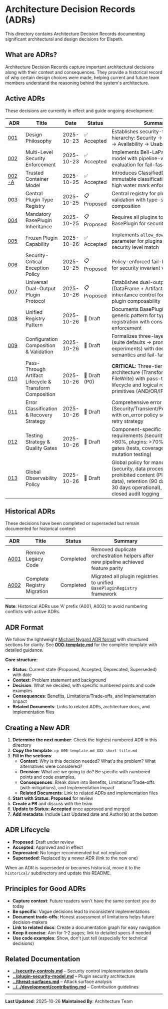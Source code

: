 # Architecture Decision Records (ADRs)

This directory contains Architecture Decision Records documenting significant architectural and design decisions for Elspeth.

## What are ADRs?

Architecture Decision Records capture important architectural decisions along with their context and consequences. They provide a historical record of why certain design choices were made, helping current and future team members understand the reasoning behind the system's architecture.

## Active ADRs

These decisions are currently in effect and guide ongoing development:

| ADR | Title | Date | Status | Summary |
|-----|-------|------|--------|---------|
| [001](001-design-philosophy.md) | Design Philosophy | 2025-10-23 | ✅ Accepted | Establishes security-first priority hierarchy: Security → Data Integrity → Availability → Usability |
| [002](002-security-architecture.md) | Multi-Level Security Enforcement | 2025-10-23 | ✅ Accepted | Implements Bell-LaPadula MLS model with pipeline-wide minimum evaluation for fail-fast security |
| [002-A](002-a-trusted-container-model.md) | Trusted Container Model | 2025-10-25 | ✅ Accepted | Introduces ClassifiedDataFrame for immutable classification tracking and high water mark enforcement |
| [003](003-plugin-type-registry.md) | Central Plugin Type Registry | 2025-10-25 | 📋 Proposed | Central registry for plugin security validation with type-safe plugin composition |
| [004](004-mandatory-baseplugin-inheritance.md) | Mandatory BasePlugin Inheritance | 2025-10-25 | 📋 Proposed | Requires all plugins to inherit from BasePlugin for security enforcement |
| [005](005-frozen-plugin-capability.md) | Frozen Plugin Capability | 2025-10-26 | ✅ Accepted | Implements `allow_downgrade=False` parameter for plugins requiring exact security level match |
| [006](006-security-critical-exception-policy.md) | Security-Critical Exception Policy | 2025-10-25 | 📋 Proposed | Policy-enforced fail-loud exceptions for security invariant violations |
| [007](007-universal-dual-output-protocol.md) | Universal Dual-Output Plugin Protocol | 2025-10-26 | 📋 Proposed | Establishes dual-output pattern (DataFrame + Artifacts) with inheritance control for universal plugin composability |
| [008](008-unified-registry-pattern.md) | Unified Registry Pattern | 2025-10-26 | 📝 Draft | Documents BasePluginRegistry[T] generic pattern for type-safe plugin registration with consistent security enforcement |
| [009](009-configuration-composition.md) | Configuration Composition & Validation | 2025-10-26 | 📝 Draft | Formalizes three-layer config merge (suite defaults → prompt packs → experiments) with deep merge semantics and fail-fast validation |
| [010](010-pass-through-lifecycle-and-routing.md) | Pass-Through Artifact Lifecycle & Transform Composition | 2025-10-26 | 📝 Draft (P0) | **CRITICAL**: Three-tier plugin architecture (Transform → Routing → FileWrite) with pass-through lifecycle and logical routing primitives (AND/OR/IF/TRY) |
| [011](011-error-classification-and-recovery.md) | Error Classification & Recovery Strategy | 2025-10-26 | 📝 Draft | Comprehensive error taxonomy (Security/Transient/Permanent/Fatal) with on_error policy semantics and retry strategy |
| [012](012-testing-strategy-and-quality-gates.md) | Testing Strategy & Quality Gates | 2025-10-26 | 📝 Draft | Component-specific coverage requirements (security: >90%, core: >80%, plugins: >70%) with quality gates (tests, coverage, MyPy, Ruff, mutation testing) |
| [013](013-global-observability-policy.md) | Global Observability Policy | 2025-10-26 | 📝 Draft | Global policy for mandatory logging (security, data processing, errors), prohibited content (PII, classified data), retention (90 days security, 30 days operational), and fail-closed audit logging |

## Historical ADRs

These decisions have been completed or superseded but remain documented for historical context:

| ADR | Title | Status | Summary |
|-----|-------|--------|---------|
| [A001](historical/A001-remove-legacy-code.md) | Remove Legacy Code | Completed | Removed duplicate orchestration helpers after new pipeline achieved feature parity |
| [A002](historical/A002-complete-registry-migration.md) | Complete Registry Migration | Completed | Migrated all plugin registries to unified `BasePluginRegistry` framework |

**Note**: Historical ADRs use 'A' prefix (A001, A002) to avoid numbering conflicts with active ADRs.

## ADR Format

We follow the lightweight [Michael Nygard ADR format](https://cognitect.com/blog/2011/11/15/documenting-architecture-decisions) with structured sections for clarity. See **[000-template.md](000-template.md)** for the complete template with detailed guidance.

**Core structure:**

- **Status**: Current state (Proposed, Accepted, Deprecated, Superseded) with date
- **Context**: Problem statement and background
- **Decision**: What we decided, with specific numbered points and code examples
- **Consequences**: Benefits, Limitations/Trade-offs, and Implementation Impact
- **Related Documents**: Links to related ADRs, architecture docs, and implementation files

## Creating a New ADR

1. **Determine the next number**: Check the highest numbered ADR in this directory
2. **Copy the template**: `cp 000-template.md XXX-short-title.md`
3. **Fill in the sections**:
   - **Context**: Why is this decision needed? What's the problem? What alternatives were considered?
   - **Decision**: What are we going to do? Be specific with numbered points and code examples.
   - **Consequences**: Break down into Benefits, Limitations/Trade-offs (with mitigations), and Implementation Impact
   - **Related Documents**: Link to related ADRs and implementation files
4. **Start with Status: Proposed** for review
5. **Create a PR** and discuss with the team
6. **Update to Status: Accepted** once approved and merged
7. **Add metadata**: Include Last Updated date and Author(s) at the bottom

## ADR Lifecycle

- **Proposed**: Draft under review
- **Accepted**: Approved and in effect
- **Deprecated**: No longer recommended but not replaced
- **Superseded**: Replaced by a newer ADR (link to the new one)

When an ADR is superseded or becomes historical, move it to the `historical/` subdirectory and update this README.

## Principles for Good ADRs

- **Capture context**: Future readers won't have the same context you do today
- **Be specific**: Vague decisions lead to inconsistent implementations
- **Document trade-offs**: Honest assessment of limitations helps future decision-makers
- **Link to related docs**: Create a documentation graph for easy navigation
- **Keep it concise**: Aim for 1-2 pages; link to detailed specs if needed
- **Use code examples**: Show, don't just tell (especially for technical decisions)

## Related Documentation

- **[../security-controls.md](../security-controls.md)** – Security control implementation details
- **[../plugin-security-model.md](../plugin-security-model.md)** – Plugin security architecture
- **[../threat-surfaces.md](../threat-surfaces.md)** – Attack surface analysis
- **[../../development/contributing.md](../../development/contributing.md)** – Contribution guidelines

---

**Last Updated**: 2025-10-26
**Maintained By**: Architecture Team
